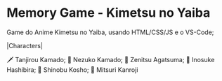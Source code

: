 # Memory Game - Kimetsu no Yaiba

Game do Anime Kimetsu no Yaiba, usando HTML/CSS/JS e o VS-Code;

|Characters|

🗡️ Tanjirou Kamado;
💃 Nezuko Kamado;
🩻 Zenitsu Agatsuma;
🐷 Inosuke Hashibira;
🦋 Shinobu Kosho;
💃 Mitsuri Kanroji
